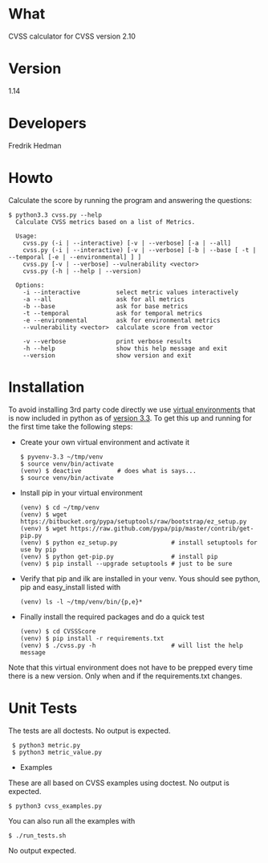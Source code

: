# What

CVSS calculator for CVSS version 2.10

# Version

1.14

# Developers

Fredrik Hedman

# Howto

Calculate the score by running the program and answering the questions:

    $ python3.3 cvss.py --help
      Calculate CVSS metrics based on a list of Metrics.

      Usage:
        cvss.py (-i | --interactive) [-v | --verbose] [-a | --all]
        cvss.py (-i | --interactive) [-v | --verbose] [-b | --base [ -t | --temporal [-e | --environmental] ] ]
        cvss.py [-v | --verbose] --vulnerability <vector>
        cvss.py (-h | --help | --version)

      Options:
        -i --interactive          select metric values interactively
        -a --all                  ask for all metrics
        -b --base                 ask for base metrics
        -t --temporal             ask for temporal metrics
        -e --environmental        ask for environmental metrics
        --vulnerability <vector>  calculate score from vector

        -v --verbose              print verbose results
        -h --help                 show this help message and exit
        --version                 show version and exit

# Installation

To avoid installing 3rd party code directly we use
[virtual environments](http://docs.python.org/3/library/venv.html#module-venv)
that is now included in python as of
[version 3.3](http://docs.python.org/3/whatsnew/3.3.html).  To get
this up and running for the first time take the following steps:

  * Create your own virtual environment and activate it

        $ pyvenv-3.3 ~/tmp/venv
        $ source venv/bin/activate
        (venv) $ deactive          # does what is says...
        $ source venv/bin/activate

  * Install pip in your virtual environment

        (venv) $ cd ~/tmp/venv
        (venv) $ wget https://bitbucket.org/pypa/setuptools/raw/bootstrap/ez_setup.py
        (venv) $ wget https://raw.github.com/pypa/pip/master/contrib/get-pip.py
        (venv) $ python ez_setup.py               # install setuptools for use by pip
        (venv) $ python get-pip.py                # install pip
        (venv) $ pip install --upgrade setuptools # just to be sure

  * Verify that pip and ilk are installed in your venv.  Yous should
    see python, pip and easy_install listed with

        (venv) ls -l ~/tmp/venv/bin/{p,e}*

  * Finally install the required packages and do a quick test

        (venv) $ cd CVSSScore
        (venv) $ pip install -r requirements.txt
        (venv) $ ./cvss.py -h                     # will list the help message

Note that this virtual environment does not have to be prepped every
time there is a new version.  Only when and if the requirements.txt
changes.

# Unit Tests 

The tests are all doctests.  No output is expected.

     $ python3 metric.py
     $ python3 metric_value.py

* Examples

These are all based on CVSS examples using doctest.  No output is
expected.

    $ python3 cvss_examples.py

You can also run all the examples with

    $ ./run_tests.sh

No output expected.
